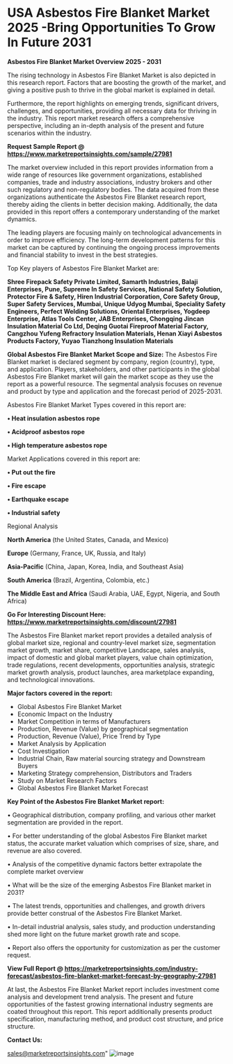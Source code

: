 # USA Asbestos Fire Blanket Market 2025 -Bring Opportunities To Grow In Future 2031

<Strong> Asbestos Fire Blanket Market Overview 2025 - 2031</strong>

The rising technology in Asbestos Fire Blanket Market is also depicted in this research report. Factors that are boosting the growth of the market, and giving a positive push to thrive in the global market is explained in detail.

Furthermore, the report highlights on emerging trends, significant drivers, challenges, and opportunities, providing all necessary data for thriving in the industry. This report market research offers a comprehensive perspective, including an in-depth analysis of the present and future scenarios within the industry.

<strong>Request Sample Report @ <a href=https://www.marketreportsinsights.com/sample/27981>https://www.marketreportsinsights.com/sample/27981</a></strong>

The market overview included in this report provides information from a wide range of resources like government organizations, established companies, trade and industry associations, industry brokers and other such regulatory and non-regulatory bodies. The data acquired from these organizations authenticate the Asbestos Fire Blanket research report, thereby aiding the clients in better decision making. Additionally, the data provided in this report offers a contemporary understanding of the market dynamics.

The leading players are focusing mainly on technological advancements in order to improve efficiency. The long-term development patterns for this market can be captured by continuing the ongoing process improvements and financial stability to invest in the best strategies.

Top Key players of Asbestos Fire Blanket Market are:

<strong>Shree Firepack Safety Private Limited, Samarth Industries, Balaji Enterprises, Pune, Supreme In Safety Services, National Safety Solution, Protector Fire & Safety, Hiren Industrial Corporation, Core Safety Group, Super Safety Services, Mumbai, Unique Udyog Mumbai, Speciality Safety Engineers, Perfect Welding Solutions, Oriental Enterprises, Yogdeep Enterprise, Atlas Tools Center, JAB Enterprises, Chongqing Jincan Insulation Material Co Ltd, Deqing Guotai Fireproof Material Factory, Cangzhou Yufeng Refractory Insulation Materials, Henan Xiayi Asbestos Products Factory, Yuyao Tianzhong Insulation Materials</strong>

<strong><b>Global Asbestos Fire Blanket Market Scope and Size:</b></strong>
The Asbestos Fire Blanket market is declared segment by company, region (country), type, and application. Players, stakeholders, and other participants in the global Asbestos Fire Blanket market will gain the market scope as they use the report as a powerful resource. The segmental analysis focuses on revenue and product by type and application and the forecast period of 2025-2031.

Asbestos Fire Blanket Market Types covered in this report are:

<strong>• Heat insulation asbestos rope

• Acidproof asbestos rope

• High temperature asbestos rope</strong>

Market Applications covered in this report are:

<strong>• Put out the fire

• Fire escape

• Earthquake escape

• Industrial safety</strong> 

Regional Analysis

<strong>North America</strong> (the United States, Canada, and Mexico)

<strong>Europe</strong> (Germany, France, UK, Russia, and Italy)

<strong>Asia-Pacific</strong> (China, Japan, Korea, India, and Southeast Asia)

<strong>South America</strong> (Brazil, Argentina, Colombia, etc.)

<strong>The Middle East and Africa</strong> (Saudi Arabia, UAE, Egypt, Nigeria, and South Africa)

<strong>Go For Interesting Discount Here: <a href=https://www.marketreportsinsights.com/discount/27981>https://www.marketreportsinsights.com/discount/27981</a></strong>

The Asbestos Fire Blanket market report provides a detailed analysis of global market size, regional and country-level market size, segmentation market growth, market share, competitive Landscape, sales analysis, impact of domestic and global market players, value chain optimization, trade regulations, recent developments, opportunities analysis, strategic market growth analysis, product launches, area marketplace expanding, and technological innovations.

<strong><b>Major factors covered in the report:</b></strong>
<ul>
  <li>Global Asbestos Fire Blanket Market </li>
  <li>Economic Impact on the Industry</li>
  <li>Market Competition in terms of Manufacturers</li>
  <li>Production, Revenue (Value) by geographical segmentation</li>
  <li>Production, Revenue (Value), Price Trend by Type</li>
  <li>Market Analysis by Application</li>
  <li>Cost Investigation</li>
  <li>Industrial Chain, Raw material sourcing strategy and Downstream Buyers</li>
  <li>Marketing Strategy comprehension, Distributors and Traders</li>
  <li>Study on Market Research Factors</li>
  <li>Global Asbestos Fire Blanket Market Forecast</li>
</ul>

<strong><b>Key Point of the Asbestos Fire Blanket Market report:</b></strong>

• Geographical distribution, company profiling, and various other market segmentation are provided in the report.

• For better understanding of the global Asbestos Fire Blanket market status, the accurate market valuation which comprises of size, share, and revenue are also covered.

• Analysis of the competitive dynamic factors better extrapolate the complete market overview

• What will be the size of the emerging Asbestos Fire Blanket market in 2031?

• The latest trends, opportunities and challenges, and growth drivers provide better construal of the Asbestos Fire Blanket Market.

• In-detail industrial analysis, sales study, and production understanding shed more light on the future market growth rate and scope.

• Report also offers the opportunity for customization as per the customer request.

<strong><b>View Full Report @ <a href=https://marketreportsinsights.com/industry-forecast/asbestos-fire-blanket-market-forecast-by-geography-27981>https://marketreportsinsights.com/industry-forecast/asbestos-fire-blanket-market-forecast-by-geography-27981</a></b></strong>


At last, the Asbestos Fire Blanket Market report includes investment come analysis and development trend analysis. The present and future opportunities of the fastest growing international industry segments are coated throughout this report. This report additionally presents product specification, manufacturing method, and product cost structure, and price structure.

<strong>Contact Us:</strong>

sales@marketreportsinsights.com"
![image](https://github.com/user-attachments/assets/7c0de607-3062-48cd-8d1c-5f2cd3d72e67)
